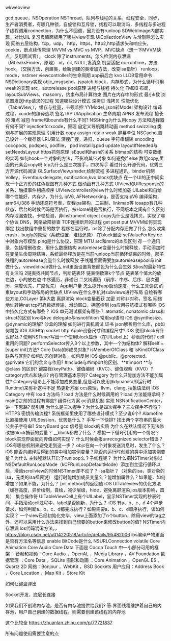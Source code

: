 wkwebview

gcd,queue，NSOperation
NSThread，队列与线程的关系，线程安全，同步，生产者消费者，有哪几种锁，自旋锁和互斥锁，线程可以取消吗，多线程与多进程
子线程调用connection，为什么不回调，因为没有runloop
SDWebImage内部实现，对比UIL
复习表情面板用了哪些view实现
UICollectionView
左滑删除怎么实现
网络五层结构，tcp，udp，
http，https，http2,http请求头和响应头，cookie，断点续传原理
MVVM vs MVC vs MVP，MVC缺点（想一下MVVM缺点，反怼面试官），
clock
除了instruments，怎么检测内存泄漏（MLeaksFinder，原理）
id，nil, NULL,发消息
机型适配
oc-runtime，方法hook，（交换方法，创建类，给新创建的类增加方法，改变isa指针）
runloop，mode，nstimer
viewcontroller的生命周期
app前后台
kvo
LLDB常用命令
NSDictionary实现
objc_msgsend，jspatch
block，内存形式，为什么循环引用
weak的实现
arc，autorelease pool原理
进程与线程
持久化
FMDB
布局，layoutSubViews，masonry，约束布局计算约束
图片在内存中的形式
最小k数
浏览器发送http请求的过程
知道哪些设计模式
深拷贝 浅拷贝
性能优化（TableView,），缓存与批量，卡顿监控
YYModel, json转Model
架构设计
编译过程，xcode的编译选项
签名
IAP
UIApplication 生命周期
APNS
发布流程
擅长的
难点
减包
frame和bounds有什么不同?
NSString为什么用copy
方法和选择器有何不同?
injectionforxcode，原理
自定义导航跳转动画
method swizzling
类别与扩展的实现原理
引用计数
copy assign retain weak
屏幕单位
NSCache,自己设计一个缓存器
LRU算法
深搜广搜，递归，queue
字符串翻转
encoding
cocopods, podspec, podfile， pod install与pod update
layoutIfNeeded与setNeedsLayout
https抓包原理
isEquel和hash的关系
bitmap的结构
可变数组的实现
如何hook一个对象的方法，不影响其它对象
如何避免if else
数组copy,里面的元素会copy吗
tcp为什么是三次握手，四次挥手
看过什么开源代码，优秀三方开源代码阅读
GLSurfaceView,shader,绘制流程
多进程通讯，binder机制
Volley，Eventbus
delegate, notification,kvo,block优缺点
在一个UI的正中间实现一个正方形的红色视图有几种方式
做动画有几种方式
UIView和UIResponse的关系，触摸事件相应顺序
UIViewcontroller的view什么时候加载
UILabel和自绘哪个性能好，内存少，为什么
ipV6,
AFNetworking，是否支持ipV6
编译架构，arm64,i386
手动还原符号表，查看ipa架构，二进制，linkmap等
iosapp有几种状态，后台的时候代码是否执行，按Home键是否执行，不同版本之间有什么区别
内存泄漏查找，卡顿检测，非instrument
object copy为什么是浅拷贝，实现了哪个协议
DNS，网络故障排查
TCP连接断开的过程
get post put
MVVM如何实现绑定
找出数组中重复的数字
程序在运行时，os除了分配内存还做了什么
怎么收集crash，bugly的原理（系统设置，堆栈还原）
在block里面 setValueForKey
oc中对象内存模型
ping是什么协议，原理
MTU
arc和mrc的本质区别
存一个通讯录，包括增删改查，用什么数据结构
autorelease变量什么时候释放，手动添加时在变量生命周期结束，系统最终释放是在当前runloop当前循环结束的时候，那子线程的autorelease变量什么时候释放
子线程里面需要加autoreleasepool吗
init做什么，viewdidload做什么
init里面设置背景颜色为什么会生效
对ios的最新特性有关注吗
2链表找共同节点，判断链表环
链表倒数第k个节点
链表某个值大的放左边，小的放右边
中序遍历，非递归
二叉树遍历（前序、中序、后序、层次遍历、深度优先、广度优先）
App用户量
怎么提升app启动速度，什么工具调试
约束layout和手动布局的优缺点
UIView在什么手机对subviews进行布局
自绘有哪些方法,CGLayer
第k大数
离屏渲染
block变量截获
加密  对称非对称，签名
网络地址转换nat
tcp可靠数据传输，滑动窗口，拥塞控制
ios应用导航模式有哪些
iOS 中持久化方式有哪些？
iOS 单元测试框架有哪些？
atomatic, nonatomic
class和struct的区别
kvo与kvc
delegate与nsnotifition
常用sql语句
iOS @synthesize、@dynamic的理解?
沙盒的理解
如何进行真机调试  证书
json解析用什么库，pb如何减包
iOS ASIHttp
socket http
Apple设备尺寸和编程尺寸?
iOS 使用block有什么好处？使用NSTimer写出一个使用block显示（在UILabel上）秒表的代码?
cell重用的问题?
performSelector传入3个以上参数，其中一个为结构体?
解释self = [super init]方法?
Core Data的6成员对象?
isMemberOfClass 和 isKindOfClass 联系与区别?
如何动态创建对象，如何反射
iOS @public、@protected、@private 它们的含义与作用?
 #include与#import的区别、**#import **与@class 的区别?
键路径(keyPath)、键值编码（KVC）、键值观察（KVO）?
category优点和缺点?
内存管理基本原则?
Category 为什么只能加方法不能加属性?
Category理论上不能添加成员变量,但是可以使用@dynamic(即运行时Runtime)来弥补这种不足
热更新方案
ocs原理，llvm，clang, 抽象语法树
iOS Category 中有 load 方法吗？load 方法是什么时候调用的？load 方法能继承吗？
main()之前的过程有哪些?
组件化方案
oc消息机制
实现 NSNotificationCenter，讲一下思路?  弱引用
为什么是三次握手？为什么是四次挥手？三次挥手不行吗？
HTTPS 密钥传输流程?
系统框架里使用了哪些设计模式？至少说6个?
Alamofire 比直接使用 URLSession，优势是什么？
手写一下快排?
找出两个字符串的最大公共子字符串?
StoryBoard
gcd  信号量
block的实质
为什么在默认情况下无法修改被block捕获的变量？ __block都做了什么？
模拟一下循环引用的一个情况？block实现界面反向传值如何实现？
什么时候会报unrecognized selector错误？iOS有哪些机制来避免走到这一步？
objc在向一个对象发送消息时，发生了什么？
iOS 能否向编译后得到的类中增加实例变量？能否向运行时创建的类中添加实例变量？为什么
主线程默认开启了runloop么？子线程呢？
为什么把NSTimer对象以NSDefaultRunLoopMode（kCFRunLoopDefaultMode）添加到主运行循环以后，滑动scrollview的时候NSTimer却不动了？
isa指针？（对象的isa，类对象的isa，元类的isa都要说）
运行时能增加成员变量么？能增加属性么？如果能，如何增加？如果不能，为什么？
[nil method]的返回值
iOS UITableview的优化方法（缓存高度，异步绘制，自绘，减少层级，hide，避免离屏渲染,ios版本影响，圆角）
集合操作符
UITableViewCell上有个UILabel，显示NSTimer实现的秒表时间，手指滚动cell过程中，label是否刷新，为什么？
iOS 有a、b、c、d 4个异步请求，如何判断a、b、c、d都完成执行？如果需要a、b、c、d顺序执行，该如何实现？
一个view已经初始化完毕，view上面添加了n个button，除用view的tag之外，还可以采用什么办法来找到自己想要的button来修改button的值?
NSTimer内存泄漏
ios代码混淆方法，，https://blog.csdn.net/u014220518/article/details/95482006
ios编译产物里面是否有方法名等信息
enable BitCode是什么
NSURLConnection
volatile
Core Animation
Core Audio
Core Data
下面是 Cocoa Touch 中一小部分可用的框架：
   音频和视频：Core Audio ，OpenAL ，Media Library ，AV Foundation
   数据管理 ：Core Data ，SQLite
   图形和动画 ：Core Animation ，OpenGL ES ，Quartz 2D
   网络：Bonjour ，WebKit ，BSD Sockets
   用户应用：Address Book ，Core Location ，Map Kit ，Store Kit

如何让键盘弹出

Socket开发，底层长连接


如果我们不创建内存池，是否有内存池提供给我们?
答:界面线程维护着自己的内存池，用户自己创建的数据线程，则需要创建该线程的内存池


这个比较全
https://zhuanlan.zhihu.com/p/77721837


所有问题使用需要注意的点
